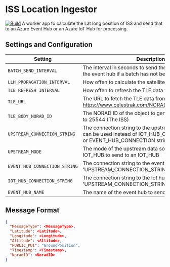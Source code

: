 # ISS Location Ingestor
[![Build](https://github.com/WaywardHayward/iss-location-ingestor/actions/workflows/dotnet.yml/badge.svg)](https://github.com/WaywardHayward/iss-location-ingestor/actions/workflows/dotnet.yml)
A worker app to calculate the Lat long position of ISS and send that to an Azure Event Hub or an Azure IoT Hub for processing.

## Settings and Configuration

| Setting | Description |
| --- | --- |
| `BATCH_SEND_INTERVAL` | The interval in seconds to send the batch of events to the event hub if a batch has not been filled |
| `LLH_PROPAGATION_INTERVAL` | How offen to calculate the satellite's Lat Lon Altitude |
| `TLE_REFRESH_INTERVAL` | How offen to refresh the TLE data from `TLE_URL`|
| `TLE_URL` | The URL to fetch the TLE data from  defaults to https://www.celestrak.com/NORAD/elements/stations.txt |
| `TLE_BODY_NORAD_ID` | The NORAD ID of the object to generate LLH for defaults to 25544 (The ISS) |
| `UPSTREAM_CONNECTION_STRING` |  The connection string to the upstream data source, this can be used instead of IOT_HUB_CONNECTION_STRING or EVENT_HUB_CONNECTION string. |
| `UPSTREAM_MODE` | The mode of the upstream data source, set this to IOT_HUB to send to an IOT_HUB |
| `EVENT_HUB_CONNECTION_STRING` |  The connection string to the event hub. (obselete - use 'UPSTREAM_CONNECTION_STRING') |
| `IOT_HUB_CONNECTION_STRING` |  The connection string to the Iot hub. (obselete - use 'UPSTREAM_CONNECTION_STRING') |
| `EVENT_HUB_NAME` | The name of the event hub to send messages to|

## Message Format

``` json
{
  "MessageType": <MessageType>,
  "Latitude": <Latitude>,
  "Longitude": <Longitude>,
  "Altitude": <Altitude>,
  "PUBLIC_PUI": "GroundPosition",
  "Timestamp": <Timestamp>,
  "NoradID": <NoradID>
}


